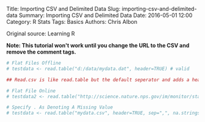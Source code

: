Title: Importing CSV and Delimited Data
Slug: importing-csv-and-delimited-data
Summary: Importing CSV and Delimited Data
Date: 2016-05-01 12:00
Category: R Stats
Tags: Basics
Authors: Chris Albon


Original source: Learning R

**Note: This tutorial won't work until you change the URL to the CSV and remove the comment tags.**


```R
# Flat Files Offline
# testdata <- read.table("d:/data/mydata.dat", header=TRUE) # valid
```


```R
## Read.csv is like read.table but the default seperator and adds a header
```


```R
# Flat File Online
# testdata2 <- read.table("http://science.nature.nps.gov/im/monitor/stats/R/data/ MyData.csv", header=TRUE, sep=",")
```


```R
# Specify . As Denoting A Missing Value
# testdata <- read.table("mydata.csv", header=TRUE, sep=",", na.strings=".")
```

